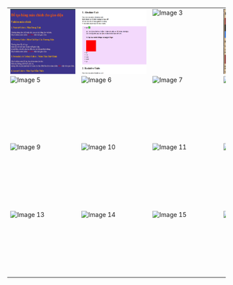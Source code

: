 <table>
  <tr>
    <td><img src="images/1.png" alt="Image 1" width="150" height="150" style="display:block; margin:auto;"></td>
    <td><img src="images/2.png" alt="Image 2" width="150" height="150" style="display:block; margin:auto;"></td>
    <td><img src="images/img3.png" alt="Image 3" width="150" height="150" style="display:block; margin:auto;"></td>
    <td><img src="images/4.png" alt="Image 4" width="150" height="150" style="display:block; margin:auto;"></td>
  </tr>
  <tr>
    <td><img src="images/img5.png" alt="Image 5" width="150" height="150" style="display:block; margin:auto;"></td>
    <td><img src="images/img6.png" alt="Image 6" width="150" height="150" style="display:block; margin:auto;"></td>
    <td><img src="images/img7.png" alt="Image 7" width="150" height="150" style="display:block; margin:auto;"></td>
    <td><img src="images/img8.png" alt="Image 8" width="150" height="150" style="display:block; margin:auto;"></td>
  </tr>
  <tr>
    <td><img src="images/img9.png" alt="Image 9" width="150" height="150" style="display:block; margin:auto;"></td>
    <td><img src="images/img10.png" alt="Image 10" width="150" height="150" style="display:block; margin:auto;"></td>
    <td><img src="images/img11.png" alt="Image 11" width="150" height="150" style="display:block; margin:auto;"></td>
    <td><img src="images/img12.png" alt="Image 12" width="150" height="150" style="display:block; margin:auto;"></td>
  </tr>
  <tr>
    <td><img src="images/img13.png" alt="Image 13" width="150" height="150" style="display:block; margin:auto;"></td>
    <td><img src="images/img14.png" alt="Image 14" width="150" height="150" style="display:block; margin:auto;"></td>
    <td><img src="images/img15.png" alt="Image 15" width="150" height="150" style="display:block; margin:auto;"></td>
    <td><img src="images/img16.png" alt="Image 16" width="150" height="150" style="display:block; margin:auto;"></td>
  </tr>
</table>
